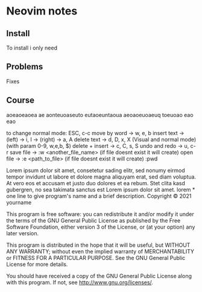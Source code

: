 # Neovim notes

## Install 

To install i only need

## Problems

Fixes

## Course
aoeaoeaoea
ae
aonteuoaseuto
eutaoeuntaoua
aeoaoeuoaeuq
toeuoao
eao
eao

to change normal mode: ESC, c-c 
move by word -> w, e, b 
insert text -> (left) -> i, I -> (right) -> a, A 
delete text -> d, D, x, X (Visual and normal mode) (with param 0-9, w,e,b, $)
delete + insert -> c, C, s, S 
undo and redo -> u, c-r 
save file -> :w <another_file_name> (if file doesnt exist it will create)
open file -> :e <path_to_file> (if file doesnt exist it will create)
            :pwd




Lorem ipsum dolor sit amet, consetetur sading elitr, sed nonumy eirmod tempor invidunt ut labore et dolore magna aliquyam erat, sed diam voluptua. At vero eos et accusam et justo duo dolores et ea rebum. Stet clita kasd gubergren, no sea takimata sanctus est Lorem ipsum dolor sit amet.
lorem * one line to give program's name and a brief description.
Copyright © 2021 yourname

This program is free software: you can redistribute it and/or modify
it under the terms of the GNU General Public License as published by
the Free Software Foundation, either version 3 of the License, or
(at your option) any later version.

This program is distributed in the hope that it will be useful,
but WITHOUT ANY WARRANTY; without even the implied warranty of
MERCHANTABILITY or FITNESS FOR A PARTICULAR PURPOSE.  See the
GNU General Public License for more details.

You should have received a copy of the GNU General Public License
along with this program.  If not, see <http://www.gnu.org/licenses/>.


